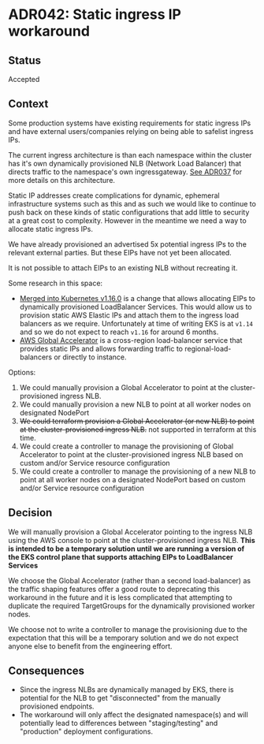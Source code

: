 # ADR042: Static ingress IP workaround

## Status

Accepted

## Context

Some production systems have existing requirements for static ingress IPs and
have external users/companies relying on being able to safelist ingress IPs.

The current ingress architecture is than each namespace within the cluster has
it's own dynamically provisioned NLB (Network Load Balancer) that directs traffic to
the namespace's own ingressgateway. [See
ADR037](./ADR037-per-namespace-gateways.md) for more details on this
architecture.

Static IP addresses create complications for dynamic, ephemeral infrastructure
systems such as this and as such we would like to continue to push back on
these kinds of static configurations that add little to security at a great
cost to complexity. However in the meantime we need a way to allocate static
ingress IPs.

We have already provisioned an advertised 5x potential ingress IPs to the
relevant external parties. But these EIPs have not yet been allocated.

It is not possible to attach EIPs to an existing NLB without recreating it.

Some research in this space:

* [Merged into Kubernetes v1.16.0](https://github.com/kubernetes/kubernetes/pull/69263/commits/7767535426b29fc14461083528b0d15493a3262e)
  is a change that allows allocating EIPs to dynamically provisioned LoadBalancer
  Services. This would allow us to provision static AWS Elastic IPs and attach
  them to the ingress load balancers as we require. Unfortunately at time of
  writing EKS is at `v1.14` and so we do not expect to reach `v1.16` for around 6 months.
* [AWS Global Accelerator](https://aws.amazon.com/global-accelerator/) is a
  cross-region load-balancer service that provides static IPs and allows
  forwarding traffic to regional-load-balancers or directly to instance.

Options:

1. We could manually provision a Global Accelerator to point at the
   cluster-provisioned ingress NLB.
1. We could manually provision a new NLB to point at all worker nodes on
   designated NodePort
1. ~~We could terraform provision a Global Accelerator (or new NLB) to point at the
   cluster-provisioned ingress NLB.~~ not supported in terraform at this time.
1. We could create a controller to manage the provisioning of Global
   Accelerator to point at the cluster-provisioned ingress NLB based on custom
   and/or Service resource configuration
1. We could create a controller to manage the provisioning of a new NLB to
   point at all worker nodes on a designated NodePort based on custom and/or Service
   resource configuration

## Decision

We will manually provision a Global Accelerator pointing to the ingress NLB
using the AWS console to point at the cluster-provisioned ingress NLB. **This
is intended to be a temporary solution until we are running a version of the
EKS control plane that supports attaching EIPs to LoadBalancer Services**

We choose the Global Accelerator (rather than a second load-balancer) as the
traffic shaping features offer a good route to deprecating this workaround in
the future and it is less complicated that attempting to duplicate the required
TargetGroups for the dynamically provisioned worker nodes.

We choose not to write a controller to manage the provisioning due to the
expectation that this will be a temporary solution and we do not expect anyone
else to benefit from the engineering effort.

## Consequences

* Since the ingress NLBs are dynamically managed by EKS, there is potential for
  the NLB to get "disconnected" from the manually provisioned endpoints.
* The workaround will only affect the designated namespace(s) and will
  potentially lead to differences between "staging/testing" and "production"
  deployment configurations.
